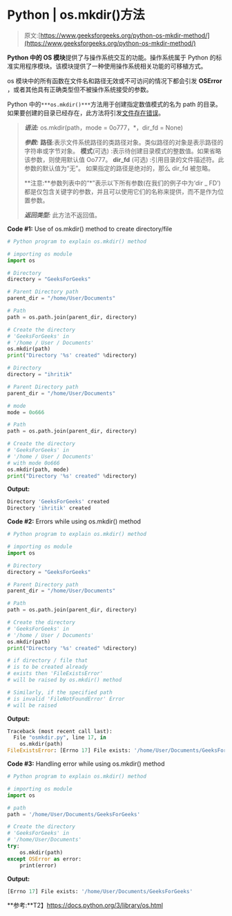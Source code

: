 # Python | os.mkdir()方法

> 原文:[https://www.geeksforgeeks.org/python-os-mkdir-method/](https://www.geeksforgeeks.org/python-os-mkdir-method/)

**Python 中的 OS 模块**提供了与操作系统交互的功能。操作系统属于 Python 的标准实用程序模块。该模块提供了一种使用操作系统相关功能的可移植方式。

os 模块中的所有函数在文件名和路径无效或不可访问的情况下都会引发 **OSError** ，或者其他具有正确类型但不被操作系统接受的参数。

Python 中的`***os.mkdir()***`方法用于创建指定数值模式的名为 path 的目录。如果要创建的目录已经存在，此方法将引发[文件存在错误](https://docs.python.org/3/library/exceptions.html#FileExistsError)。

> ***语法:*** os.mkdir(path，mode = 0o777，*，dir_fd = None)
> 
> ***参数:***
> **路径**:表示文件系统路径的类路径对象。类似路径的对象是表示路径的字符串或字节对象。
> **模式**(可选) :表示待创建目录模式的整数值。如果省略该参数，则使用默认值 Oo777。
> **dir_fd** (可选) :引用目录的文件描述符。此参数的默认值为“无”。
> 如果指定的路径是绝对的，那么 dir_fd 被忽略。
> 
> **注意:**参数列表中的“*”表示以下所有参数(在我们的例子中为‘dir _ FD’)都是仅包含关键字的参数，并且可以使用它们的名称来提供，而不是作为位置参数。
> 
> ***返回类型:*** 此方法不返回值。

**Code #1:** Use of os.mkdir() method to create directory/file

```py
# Python program to explain os.mkdir() method 

# importing os module 
import os

# Directory
directory = "GeeksForGeeks"

# Parent Directory path
parent_dir = "/home/User/Documents"

# Path
path = os.path.join(parent_dir, directory)

# Create the directory
# 'GeeksForGeeks' in
# '/home / User / Documents'
os.mkdir(path)
print("Directory '%s' created" %directory)

# Directory
directory = "ihritik"

# Parent Directory path
parent_dir = "/home/User/Documents"

# mode
mode = 0o666

# Path
path = os.path.join(parent_dir, directory)

# Create the directory
# 'GeeksForGeeks' in
# '/home / User / Documents'
# with mode 0o666
os.mkdir(path, mode)
print("Directory '%s' created" %directory)
```

**Output:**

```py
Directory 'GeeksForGeeks' created
Directory 'ihritik' created

```

**Code #2:** Errors while using os.mkdir() method

```py
# Python program to explain os.mkdir() method 

# importing os module 
import os

# Directory
directory = "GeeksForGeeks"

# Parent Directory path
parent_dir = "/home/User/Documents"

# Path
path = os.path.join(parent_dir, directory)

# Create the directory
# 'GeeksForGeeks' in
# '/home / User / Documents'
os.mkdir(path)
print("Directory '%s' created" %directory)

# if directory / file that 
# is to be created already
# exists then 'FileExistsError'
# will be raised by os.mkdir() method

# Similarly, if the specified path
# is invalid 'FileNotFoundError' Error
# will be raised
```

**Output:**

```py
Traceback (most recent call last):
  File "osmkdir.py", line 17, in 
    os.mkdir(path)
FileExistsError: [Errno 17] File exists: '/home/User/Documents/GeeksForGeeks'

```

**Code #3:** Handling error while using os.mkdir() method

```py
# Python program to explain os.mkdir() method 

# importing os module 
import os

# path
path = '/home/User/Documents/GeeksForGeeks'

# Create the directory
# 'GeeksForGeeks' in
# '/home/User/Documents'
try:
    os.mkdir(path)
except OSError as error:
    print(error)    
```

**Output:**

```py
[Errno 17] File exists: '/home/User/Documents/GeeksForGeeks'

```

**参考:**T2】https://docs.python.org/3/library/os.html